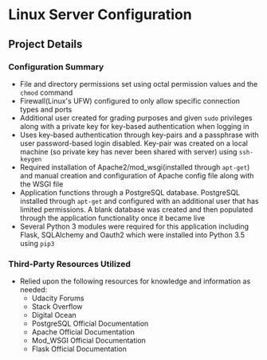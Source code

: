 # Linux Server Configuration
## Project Details
  ### Configuration Summary
  * File and directory permissions set using octal permission values and the `chmod` command
  * Firewall(Linux's UFW) configured to only allow specific connection types and ports
  * Additional user created for grading purposes and given `sudo` privileges along with a private
    key for key-based authentication when logging in 
  * Uses key-based authentication through key-pairs and a passphrase with user password-based 
    login disabled. Key-pair was created on a local machine (so private key has never been shared 
    with server) using `ssh-keygen`
  * Required installation of Apache2/mod_wsgi(installed through `apt-get`) and manual creation 
    and configuration of Apache config file along with the WSGI file
  * Application functions through a PostgreSQL database. PostgreSQL installed through `apt-get` and 
    configured with an additional user that has limited permissions. A blank database was created and 
    then populated through the application functionality once it became live
  * Several Python 3 modules were required for this application including Flask, SQLAlchemy and Oauth2 
    which were installed into Python 3.5 using `pip3`

  ### Third-Party Resources Utilized
  * Relied upon the following resources for knowledge and information as needed:
    * Udacity Forums
    * Stack Overflow
    * Digital Ocean
    * PostgreSQL Official Documentation
    * Apache Official Documentation
    * Mod_WSGI Official Documentation
    * Flask Official Documentation
